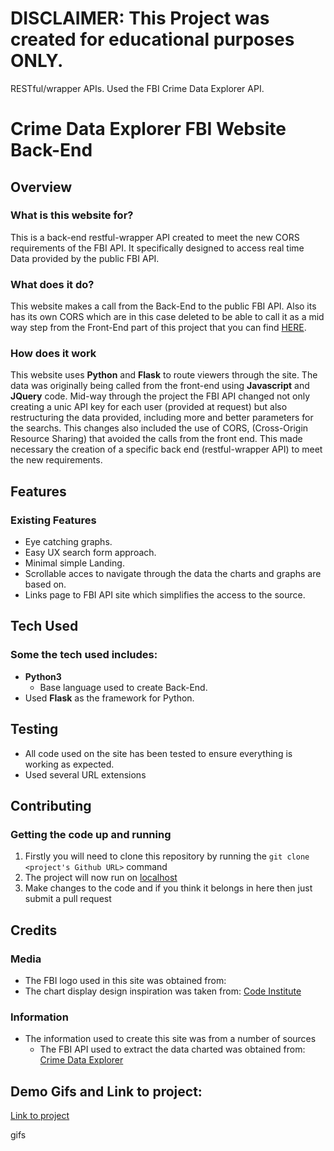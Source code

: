 # DISCLAIMER: This Project was created for educational purposes ONLY.

RESTful/wrapper APIs. Used the FBI Crime Data Explorer API. 

# Crime Data Explorer FBI Website Back-End
 
## Overview
 
### What is this website for?
 
This is a back-end restful-wrapper API created to meet the new CORS requirements of the FBI API.
It specifically designed to access real time Data provided by the public FBI API.
 
### What does it do?
 
This website makes a call from the Back-End to the public FBI API. Also its has its own CORS which are in this case deleted to be able to call it as a mid way step from the Front-End part of this project that you can find [HERE](https://mboladop.github.io/Interactive-project-stream2/).

### How does it work
 
This website uses **Python** and **Flask** to route viewers through the site. The data was originally being called from the front-end using **Javascript** and **JQuery** code. Mid-way through the project the FBI API changed not only creating a unic API key for each user (provided at request) but also restructuring the data provided, including more and better parameters for the searchs. This changes also included the use of CORS, (Cross-Origin Resource Sharing) that avoided the calls from the front end. This made necessary the creation of a specific back end (restful-wrapper API) to meet the new requirements.

## Features
 
### Existing Features
- Eye catching graphs.
- Easy UX search form approach.
- Minimal simple Landing.
- Scrollable acces to navigate through the data the charts and graphs are based on.
- Links page to FBI API site which simplifies the access to the source.

## Tech Used

### Some the tech used includes:
- **Python3**
  - Base language used to create Back-End.
- Used **Flask** as the framework for Python.

## Testing
- All code used on the site has been tested to ensure everything is working as expected.
- Used several URL extensions 


## Contributing
 
### Getting the code up and running
1. Firstly you will need to clone this repository by running the ```git clone <project's Github URL>``` command
2. The project will now run on [localhost](http://127.0.0.1:8080)
3. Make changes to the code and if you think it belongs in here then just submit a pull request

## Credits

### Media
- The FBI logo used in this site was obtained from: [](https:#)
- The chart display design inspiration was taken from: [Code Institute](https://www.codeinstitute.net/student-projects/)

### Information
- The information used to create this site was from a number of sources
    - The FBI API used to extract the data charted was obtained from: [Crime Data Explorer](https://crime-data-explorer.fr.cloud.gov/api)
    
## Demo Gifs and Link to project:

[Link to project](https://mboladop.github.io/Interactive-project-stream2/)

gifs